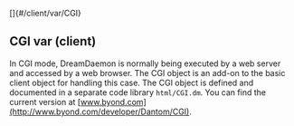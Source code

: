 []{#/client/var/CGI}
  ## CGI var (client)
  In CGI mode, DreamDaemon is normally being executed by a web server and
  accessed by a web browser. The CGI object is an add-on to the basic
  client object for handling this case.
  The CGI object is defined and documented in a separate code library
  `html/CGI.dm`. You can find the current version at
  [www.byond.com](http://www.byond.com/developer/Dantom/CGI).